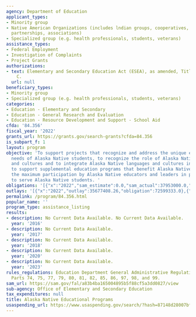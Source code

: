 ```yaml
---
agency: Department of Education
applicant_types:
- Minority group
- Native American Organizations (includes lndian groups, cooperatives, corporations,
  partnerships, associations)
- Specialized group (e.g. health professionals, students, veterans)
assistance_types:
- Federal Employment
- Investigation of Complaints
- Project Grants
authorizations:
- text: Elementary and Secondary Education Act (ESEA), as amended, Title VI, Part
    C.
  url: null
beneficiary_types:
- Minority group
- Specialized group (e.g. health professionals, students, veterans)
categories:
- Education - Elementary and Secondary
- Education - General Research and Evaluation
- Education - Resource Development and Support - School Aid
cfda: '84.356'
fiscal_year: '2022'
grants_url: https://grants.gov/search-grants?cfda=84.356
is_subpart_f: 1
layout: program
objective: 'To support projects that recognize and address the unique educational
  needs of Alaska Native students, to recognize the role of Alaska Native languages
  and cultures and to integrate Alaska Native languages and cultures into education,
  to support supplemental education programs that benefit Alaska Natives, and to ensure
  the maximum participation by Alaska Native educators and leaders in programs designed
  to serve Alaska Native students. '
obligations: '[{"x":"2022","sam_estimate":0.0,"sam_actual":37953000.0,"usa_spending_actual":34574226.27},{"x":"2023","sam_estimate":44953000.0,"sam_actual":0.0,"usa_spending_actual":41222998.08},{"x":"2024","sam_estimate":44953000.0,"sam_actual":0.0,"usa_spending_actual":15261663.26}]'
outlays: '[{"x":"2022","outlay":35677408.26,"obligation":72599333.0},{"x":"2023","outlay":1871982.38,"obligation":1726771.0},{"x":"2024","outlay":0.0,"obligation":15857142.0}]'
permalink: /program/84.356.html
popular_name: ''
program_type: assistance_listing
results:
- description: No Current Data Available. No Current Data Available.
  year: '2016'
- description: No Current Data Available.
  year: '2017'
- description: No Current Data Available.
  year: '2018'
- description: No Current Data Available.
  year: '2020'
- description: No Current Data Available.
  year: '2023'
rules_regulations: Education Department General Administrative Regulations (EDGAR),
  Parts 74, 75, 77, 79, 80, 81, 82, 85, 86, 97, 98, and 99.
sam_url: https://sam.gov/fal/a83b4ba165004895b5f88cf5a3dd0827/view
sub-agency: Office of Elementary and Secondary Education
tax_expenditures: null
title: Alaska Native Educational Programs
usaspending_url: https://www.usaspending.gov/search/?hash=87148d28007bf8763f88958198e48ba9
---
```


